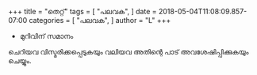 +++
title = "തെറ്റ്"
tags = [
    "പലവക",
]
date = 2018-05-04T11:08:09.857-07:00
categories = [
    "പലവക",
]
author = "L"
+++


- മുറിവിന് സമാനം

ചെറിയവ വിസ്മരിക്കപ്പെടുകയും വലിയവ അതിന്റെ പാട് അവശേഷിപ്പിക്കുകയും ചെയ്യും. 
